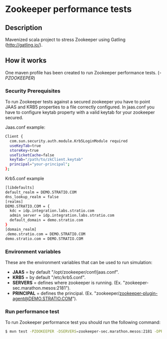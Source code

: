 
# Zookeeper performance tests

## Description

Mavenized scala project to stress Zookeeper using Gatling (http://gatling.io/).

## How it works

One maven profile has been created to run Zookeeper performance tests. (_-PZOOKEEPER_)

### Security Prerequisites

To run Zookeeper tests against a secured zookeeper you have to point JAAS and KRB5 properties to a file correctly configured.
In jaas.conf you have to configure keytab property with a valid keytab for your zookeeper secured.

Jaas.conf example:
```sh
Client {
  com.sun.security.auth.module.Krb5LoginModule required
  useKeyTab=true
  storeKey=true
  useTicketCache=false
  keyTab="/path/to/zkClient.keytab"
  principal="your-principal";
};
```
Krb5.conf example
```sh
[libdefaults]
default_realm = DEMO.STRATIO.COM
dns_lookup_realm = false
[realms]
DEMO.STRATIO.COM = {
  kdc = idp.integration.labs.stratio.com
  admin_server = idp.integration.labs.stratio.com
  default_domain = demo.stratio.com
}
[domain_realm]
.demo.stratio.com = DEMO.STRATIO.COM
demo.stratio.com = DEMO.STRATIO.COM
```

### Environment variables

These are the environment variables that can be used to run simulation:

- **JAAS**      	= by default "/opt/zookeeper/conf/jaas.conf".
- **KRB5**   		= by default "/etc/krb5.conf".
- **SERVERS**      	= defines where zookeeper is running. (Ex. "zookeeper-sec.marathon.mesos:2181").
- **PRINCIPAL**     = defines the principal. (Ex. "zookeeper/zookeeper-plugin-agent@DEMO.STRATIO.COM").

### Run performance test

To run Zookeeper performance test you should run the following command:

```sh
$ mvn test -PZOOKEEPER -DSERVERS=zookeeper-sec.marathon.mesos:2181 -DPRINCIPAL=zookeeper/zookeeper-plugin-agent@DEMO.STRATIO.COM
```
